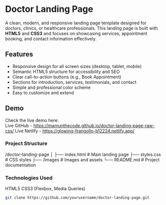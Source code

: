 # Doctor Landing Page

A clean, modern, and responsive landing page template designed for doctors, clinics, or healthcare professionals. This landing page is built with **HTML5** and **CSS3** and focuses on showcasing services, appointment booking, and contact information effectively.

## Features

- Responsive design for all screen sizes (desktop, tablet, mobile)
- Semantic HTML5 structure for accessibility and SEO
- Clear call-to-action buttons (e.g., Book Appointment)
- Sections for introduction, services, testimonials, and contact
- Simple and professional color scheme
- Easy to customize and extend

## Demo

Check the live demo here:  
Live GitHub - https://mamunthecode.github.io/doctor-landing-page-raw-css/
Live Netlify - https://glowing-frangollo-b12224.netlify.app/

### Project Structure
/doctor-landing-page
│
├── index.html          # Main landing page
├── styles.css          # CSS styles
├── /images             # Images and assets
└── README.md           # Project documentation

### Technologies Used
HTML5
CSS3 (Flexbox, Media Queries)
```bash
git clone https://github.com/yourusername/doctor-landing-page.git
